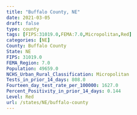 ```yaml
---
title: "Buffalo County, NE"
date: 2021-03-05
draft: false
type: county
tags: [FIPS:31019.0,FEMA:7.0,Micropolitan,Red]
categories: [NE]
County: Buffalo County
State: NE
FIPS: 31019.0
FEMA_Region: 7.0
Population: 49659.0
NCHS_Urban_Rural_Classification: Micropolitan
Tests_in_prior_14_days: 808.0
Fourteen_day_test_rate_per_100000: 1627.0
Percent_Positivity_in_prior_14_days: 0.144
Level: Red
url: /states/NE/buffalo-county
---
```



